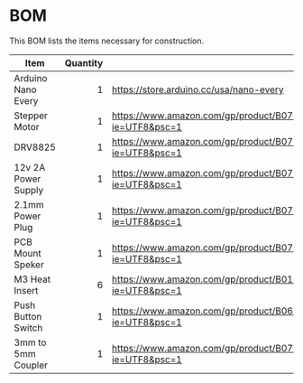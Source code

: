 # BOM
This BOM lists the items necessary for construction.

| Item | Quantity | Link |
| ---- | --------: | ---- |
| Arduino Nano Every | 1 | https://store.arduino.cc/usa/nano-every |
| Stepper Motor | 1 | https://www.amazon.com/gp/product/B07LCHHQ97/ref=ppx_yo_dt_b_asin_title_o07_s03?ie=UTF8&psc=1 |
| DRV8825 | 1 | https://www.amazon.com/gp/product/B07SFGLKTP/ref=ppx_yo_dt_b_asin_title_o07_s00?ie=UTF8&psc=1 |
| 12v 2A Power Supply | 1 | https://www.amazon.com/gp/product/B07HNR28KK/ref=ppx_yo_dt_b_asin_title_o07_s01?ie=UTF8&psc=1 |
| 2.1mm Power Plug | 1 | https://www.amazon.com/gp/product/B07FK6MMGH/ref=ppx_yo_dt_b_asin_title_o07_s02?ie=UTF8&psc=1 |
| PCB Mount Speker | 1 | https://www.amazon.com/gp/product/B07GBTJP9F/ref=ppx_yo_dt_b_asin_title_o07_s02?ie=UTF8&psc=1 |
| M3 Heat Insert | 6 | https://www.amazon.com/gp/product/B01M28WNQX/ref=ppx_yo_dt_b_asin_title_o00_s00?ie=UTF8&psc=1 |
| Push Button Switch | 1 | https://www.amazon.com/gp/product/B06XFWVFR9/ref=ppx_yo_dt_b_asin_title_o02_s00?ie=UTF8&psc=1 |
| 3mm to 5mm Coupler | 1 | https://www.amazon.com/gp/product/B07VFDPLJ8/ref=ppx_yo_dt_b_asin_title_o03_s00?ie=UTF8&psc=1 |
